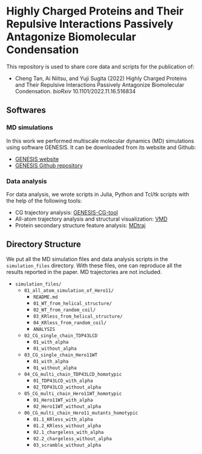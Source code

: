 # Highly Charged Proteins and Their Repulsive Interactions Passively Antagonize Biomolecular Condensation

This repository is used to share core data and scripts for the publication of:
- Cheng Tan, Ai Niitsu, and Yuji Sugita (2022) Highly Charged Proteins and Their Repulsive Interactions Passively Antagonize Biomolecular Condensation. *bioRxiv* 10.1101/2022.11.16.516834


## Softwares

### MD simulations

In this work we performed multiscale molecular dynamics (MD) simulations using software GENESIS. It can be downloaded from its website and Github:
- [GENESIS website](https://www.r-ccs.riken.jp/labs/cbrt/genesis-version-2-0/)
- [GENESIS Github repository](https://github.com/genesis-release-r-ccs/genesis)

### Data analysis

For data analysis, we wrote scripts in Julia, Python and Tcl/tk scripts with the help of the following tools:
- CG trajectory analysis: [GENESIS-CG-tool](https://github.com/genesis-release-r-ccs/genesis_cg_tool)
- All-atom trajectory analysis and structural visualization: [VMD](https://www.ks.uiuc.edu/Research/vmd/)
- Protein secondary structure feature analysis: [MDtraj](https://www.mdtraj.org/1.9.8.dev0/index.html)


## Directory Structure

We put all the MD simulation files and data analysis scripts in the `simulation_files` directory.  With these files, one can reproduce all the results reported in the paper. MD trajectories are not included.

- `simulation_files/`
  - `01_all_atom_simulation_of_Hero11/`
    - `README.md`
    - `01_WT_from_helical_structure/`
    - `02_WT_from_random_coil/`
    - `03_KRless_from_helical_structure/`
    - `04_KRless_from_random_coil/`
    - `ANALYSIS`
  - `02_CG_single_chain_TDP43LCD`
    - `01_with_alpha`
    - `01_without_alpha`
  - `03_CG_single_chain_Hero11WT`
    - `01_with_alpha`
    - `01_without_alpha`
  - `04_CG_multi_chain_TDP43LCD_homotypic`
    - `01_TDP43LCD_with_alpha`
    - `02_TDP43LCD_without_alpha`
  - `05_CG_multi_chain_Hero11WT_homotypic`
    - `01_Hero11WT_with_alpha`
    - `02_Hero11WT_without_alpha`
  - `06_CG_multi_chain_Hero11_mutants_homotypic`
    - `01.1_KRless_with_alpha`
    - `01.2_KRless_without_alpha`
    - `02.1_chargeless_with_alpha`
    - `02.2_chargeless_without_alpha`
    - `03_scramble_without_alpha`
